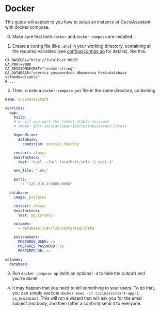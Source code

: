 # Docker

This guide will explain to you how to setup an instance of CucinAssistant with
docker compose.

0. Make sure that both `docker` and `docker compose` are installed.

1. Create a config file (like `.env`) in your working directory, containing all
the required variables (see [configs/configs.go](../src/configs/configs.go) for
details), like this:
```
CA_BASEURL="http://localhost:8080"
CA_PORT=8080
CA_SESSIONSECRET="random-string"
CA_DATABASE="user=ca password=ca dbname=ca host=database sslmode=disable"
# ...
```

2. Then, create a `docker-compose.yml` file in the same directory, containing
```yaml
name: cucinassistant

services:
  app:
    build: .
    # or (if you want the latest stable version)
    # image: ghcr.io/gianluparri03/cucinassistant:latest

    depends_on:
      database:
        condition: service_healthy

    restart: always
    healthcheck:
      test: "curl --fail localhost/info || exit 1"

    env_file: ".env"

    ports:
        - "127.0.0.1:8080:8080"

  database:
    image: postgres

    restart: always
    healthcheck:
      test: pg_isready

    volumes:
      - database:/var/lib/postgresql/data

    environment:
      POSTGRES_USER: ca
      POSTGRES_PASSWORD: ca
      POSTGRES_DB: ca

volumes:
  database:
```

3. Run `docker compose up` (with an optional `-d` to hide the output) and you're
done!

4. It may happen that you need to tell something to your users. To do that, you
can simply execute `docker exec -it cucinassistant-app-1 ca_broadcast`. This 
will run a wizard that will ask you for the email subject and body, and then
(after a confirm) send it to everyone.
